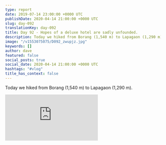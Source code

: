 ```yaml
---
type: report
date: 2019-07-14 23:00:00 +0000 UTC
publishDate: 2020-04-14 21:00:00 +0000 UTC
slug: day-092
translationKey: day-092
title: Day 92 - Hopes of a deluxe hotel are sadly unfounded.
description: Today we hiked from Borang (1,540 m) to Lapagaon (1,290 m).
image: "/v1553075075/D092_zwupjz.jpg"
keywords: []
author: dave
featured: false
social_posts: true
social_date: 2020-04-14 21:00:00 +0000 UTC
hashtags: "#vlog"
title_has_context: false
---
```


Today we hiked from Borang (1,540 m) to Lapagaon (1,290 m).

<iframe class="youtube" src="https://www.youtube.com/embed/1ddzooRv-Cg" frameborder="0" allow="accelerometer; autoplay; encrypted-media; gyroscope; picture-in-picture" allowfullscreen></iframe>

